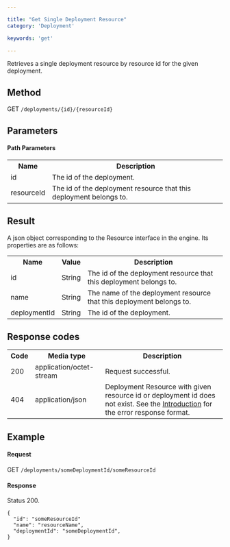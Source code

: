 ```yaml
---

title: "Get Single Deployment Resource"
category: 'Deployment'

keywords: 'get'

---
```



Retrieves a single deployment resource by resource id for the given deployment.


Method
------

GET `/deployments/{id}/{resourceId}`


Parameters
----------

#### Path Parameters

<table class="table table-striped">
  <tr>
    <th>Name</th>
    <th>Description</th>
  </tr>
  <tr>
    <td>id</td>
    <td>The id of the deployment.</td>
  </tr>
  <tr>
    <td>resourceId</td>
    <td>The id of the deployment resource that this deployment belongs to.</td>
  </tr>
</table>


Result
------

A json object corresponding to the Resource interface in the engine.
Its properties are as follows:

<table class="table table-striped">
  <tr>
    <th>Name</th>
    <th>Value</th>
    <th>Description</th>
  </tr>
  <tr>
    <td>id</td>
    <td>String</td>
    <td>The id of the deployment resource that this deployment belongs to.</td>
  </tr>
  <tr>
    <td>name</td>
    <td>String</td>
    <td>The name of the deployment resource that this deployment belongs to.</td>
  </tr>
  <tr>
    <td>deploymentId</td>
    <td>String</td>
    <td>The id of the deployment.</td>
  </tr>
</table>

Response codes
--------------

<table class="table table-striped">
  <tr>
    <th>Code</th>
    <th>Media type</th>
    <th>Description</th>
  </tr>
  <tr>
    <td>200</td>
    <td>application/octet-stream</td>
    <td>Request successful.</td>
  </tr>
  <tr>
    <td>404</td>
    <td>application/json</td>
    <td>Deployment Resource with given resource id or deployment id does not exist. See the <a href="ref:#overview-introduction">Introduction</a> for the error response format.</td>
  </tr>
</table>

Example
-------

#### Request

GET `/deployments/someDeploymentId/someResourceId`
  
#### Response

Status 200.

	{
	  "id": "someResourceId"
	  "name": "resourceName",
	  "deploymentId": "someDeploymentId",
	}
